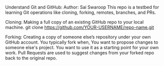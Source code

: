  Understand Git and GitHub:  Author: Sai Swaroop
 This repo is a testbed for learning Git operations like cloning, forking, remotes, branches, and PRs.


Cloning: Making a full copy of an existing GitHub repo to your local machine.
git clone https://github.com/YOUR-USERNAME/repo-name.git

Forking: Creating a copy of someone else’s repository under your own GitHub account.
You typically fork when, You want to propose changes to someone else's project. You want to use it as a starting point for your own work. Pull Requests are used to suggest changes from your forked repo back to the original repo.
